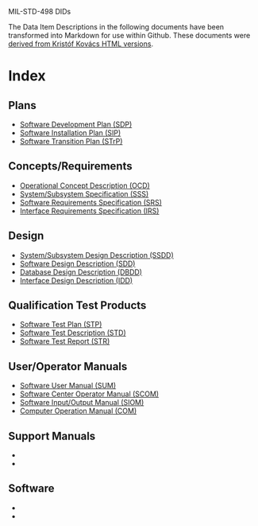 MIL-STD-498 DIDs

The Data Item Descriptions in the following documents have been transformed into
Markdown for use within Github. These documents were [derived from Kristóf Kovács
HTML versions](https://github.com/kkovacs/MIL-STD-498-templates-html/).

# Index

## Plans

* [Software Development Plan (SDP)](SDP.md)
* [Software Installation Plan (SIP)](SIP.md)
* [Software Transition Plan (STrP)](STrP.md)

## Concepts/Requirements

* [Operational Concept Description (OCD)](OCD.md)
* [System/Subsystem Specification (SSS)](SSS.md)
* [Software Requirements Specification (SRS)](SRS.md)
* [Interface Requirements Specification (IRS)](IRS.md)

## Design

* [System/Subsystem Design Description (SSDD)](SSDD.md)
* [Software Design Description (SDD)](SDD.md)
* [Database Design Description (DBDD)](DBDD.md)
* [Interface Design Description (IDD)](IDD.md)

## Qualification Test Products

* [Software Test Plan (STP)](STP.md)
* [Software Test Description (STD)](STD.md)
* [Software Test Report (STR)](STR.md)

## User/Operator Manuals

* [Software User Manual (SUM)]()
* [Software Center Operator Manual (SCOM)]()
* [Software Input/Output Manual (SIOM)]()
* [Computer Operation Manual (COM)]()

## Support Manuals

* []()
* []()

## Software

* []()
* []()
